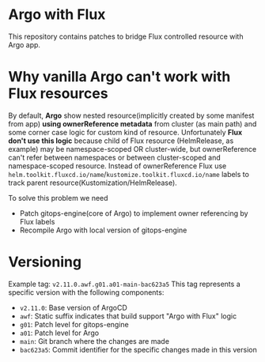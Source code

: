# Argo with Flux
This repository contains patches to bridge Flux controlled resource with Argo app.

# Why vanilla Argo can't work with Flux resources
By default, **Argo** show nested resource(implicitly created by some manifest from app) **using
ownerReference metadata** from cluster (as main path) and some corner case logic for custom
kind of resource. Unfortunately **Flux don't use this logic** because child of Flux resource
(HelmRelease, as example) may be namespace-scoped OR cluster-wide, but ownerReference can't
refer between namespaces or between cluster-scoped and namespace-scoped resource. Instead of
ownerReference Flux use `helm.toolkit.fluxcd.io/name`/`kustomize.toolkit.fluxcd.io/name`
labels to track parent resource(Kustomization/HelmRelease).

To solve this problem we need
* Patch gitops-engine(core of Argo) to implement owner referencing by Flux labels
* Recompile Argo with local version of gitops-engine

# Versioning
Example tag: `v2.11.0.awf.g01.a01-main-bac623a5`
This tag represents a specific version with the following components:

- `v2.11.0`: Base version of ArgoCD
- `awf`: Static suffix indicates that build support "Argo with Flux" logic
- `g01`: Patch level for gitops-engine
- `a01`: Patch level for Argo
- `main`: Git branch where the changes are made
- `bac623a5`: Commit identifier for the specific changes made in this version
